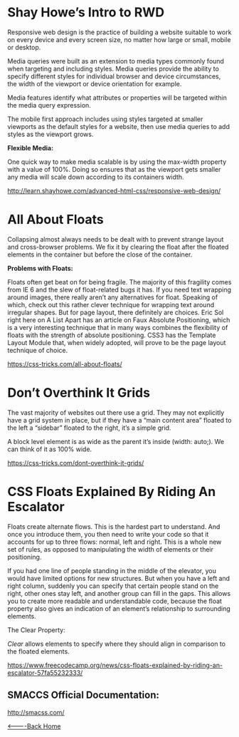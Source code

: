 # Shay Howe’s Intro to RWD
Responsive web design is the practice of building a website suitable to work on every device and every screen size, no matter how large or small, mobile or desktop.

Media queries were built as an extension to media types commonly found when targeting and including styles. Media queries provide the ability to specify different styles for individual browser and device circumstances, the width of the viewport or device orientation for example.

Media features identify what attributes or properties will be targeted within the media query expression.

The mobile first approach includes using styles targeted at smaller viewports as the default styles for a website, then use media queries to add styles as the viewport grows.

__Flexible Media:__


One quick way to make media scalable is by using the max-width property with a value of 100%. Doing so ensures that as the viewport gets smaller any media will scale down according to its containers width.

http://learn.shayhowe.com/advanced-html-css/responsive-web-design/

# All About Floats
Collapsing almost always needs to be dealt with to prevent strange layout and cross-browser problems. We fix it by clearing the float after the floated elements in the container but before the close of the container.

__Problems with Floats:__

Floats often get beat on for being fragile. The majority of this fragility comes from IE 6 and the slew of float-related bugs it has.
If you need text wrapping around images, there really aren’t any alternatives for float. Speaking of which, check out this rather clever technique for wrapping text around irregular shapes. But for page layout, there definitely are choices. Eric Sol right here on A List Apart has an article on Faux Absolute Positioning, which is a very interesting technique that in many ways combines the flexibility of floats with the strength of absolute positioning. CSS3 has the Template Layout Module that, when widely adopted, will prove to be the page layout technique of choice.

https://css-tricks.com/all-about-floats/


# Don’t Overthink It Grids
The vast majority of websites out there use a grid. They may not explicitly have a grid system in place, but if they have a “main content area” floated to the left a “sidebar” floated to the right, it’s a simple grid.

A block level element is as wide as the parent it’s inside (width: auto;). We can think of it as 100% wide. 

https://css-tricks.com/dont-overthink-it-grids/

# CSS Floats Explained By Riding An Escalator
Floats create alternate flows. This is the hardest part to understand. And once you introduce them, you then need to write your code so that it accounts for up to three flows: normal, left and right. This is a whole new set of rules, as opposed to manipulating the width of elements or their positioning.

If you had one line of people standing in the middle of the elevator, you would have limited options for new structures. But when you have a left and right column, suddenly you can specify that certain people stand on the right, other ones stay left, and another group can fill in the gaps.
This allows you to create more readable and understandable code, because the float property also gives an indication of an element’s relationship to surrounding elements.


The Clear Property:


 _Clear_ allows elements to specify where they should align in comparison to the floated elements.


https://www.freecodecamp.org/news/css-floats-explained-by-riding-an-escalator-57fa55232333/


## SMACCS Official Documentation:
http://smacss.com/

[<----Back Home](../README.md)